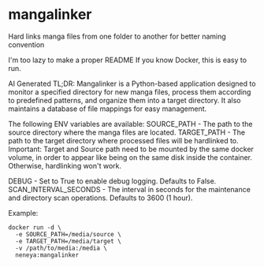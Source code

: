 # mangalinker
Hard links manga files from one folder to another for better naming convention

I'm too lazy to make a proper README
If you know Docker, this is easy to run.

AI Generated TL;DR:
Mangalinker is a Python-based application designed to monitor a specified directory for new manga files, process them according to predefined patterns, and organize them into a target directory. It also maintains a database of file mappings for easy management.

The following ENV variables are available:
SOURCE_PATH - The path to the source directory where the manga files are located.
TARGET_PATH - The path to the target directory where processed files will be hardlinked to.
Important: Target and Source path need to be mounted by the same docker volume, in order to appear like being on the same disk inside the container. Otherwise, hardlinking won't work.

DEBUG - Set to True to enable debug logging. Defaults to False.
SCAN_INTERVAL_SECONDS - The interval in seconds for the maintenance and directory scan operations. Defaults to 3600 (1 hour).

Example:

```
docker run -d \
  -e SOURCE_PATH=/media/source \
  -e TARGET_PATH=/media/target \
  -v /path/to/media:/media \
  neneya:mangalinker
```